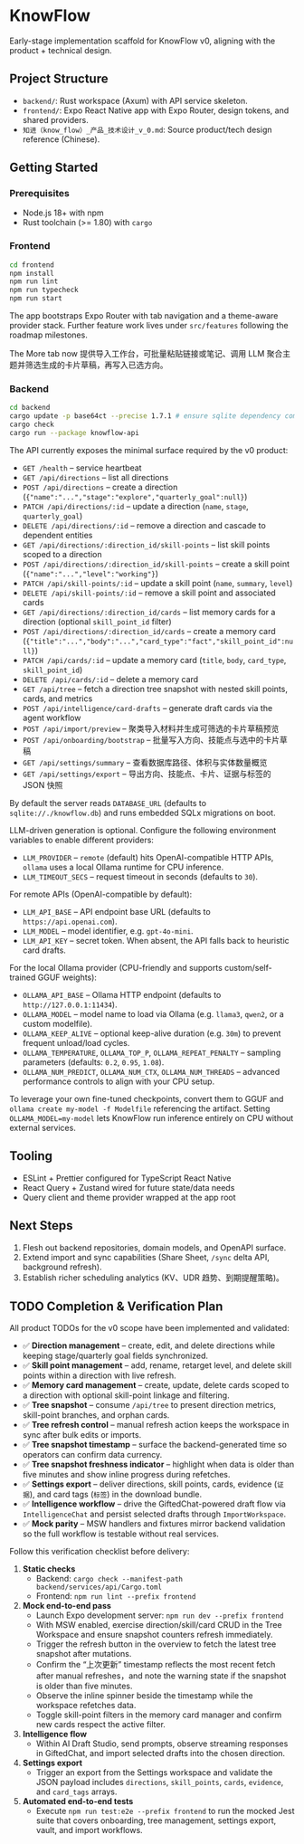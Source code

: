 # KnowFlow

Early-stage implementation scaffold for KnowFlow v0, aligning with the product + technical design.

## Project Structure

- `backend/`: Rust workspace (Axum) with API service skeleton.
- `frontend/`: Expo React Native app with Expo Router, design tokens, and shared providers.
- `知进（know_flow）_产品_技术设计_v_0.md`: Source product/tech design reference (Chinese).

## Getting Started

### Prerequisites

- Node.js 18+ with npm
- Rust toolchain (>= 1.80) with `cargo`

### Frontend

```bash
cd frontend
npm install
npm run lint
npm run typecheck
npm run start
```

The app bootstraps Expo Router with tab navigation and a theme-aware provider stack. Further feature work lives under `src/features` following the roadmap milestones.

The More tab now 提供导入工作台，可批量粘贴链接或笔记、调用 LLM 聚合主题并筛选生成的卡片草稿，再写入已选方向。

### Backend

```bash
cd backend
cargo update -p base64ct --precise 1.7.1 # ensure sqlite dependency compatibility
cargo check
cargo run --package knowflow-api
```

The API currently exposes the minimal surface required by the v0 product:

- `GET /health` – service heartbeat
- `GET /api/directions` – list all directions
- `POST /api/directions` – create a direction (`{"name":"...","stage":"explore","quarterly_goal":null}`)
- `PATCH /api/directions/:id` – update a direction (`name`, `stage`, `quarterly_goal`)
- `DELETE /api/directions/:id` – remove a direction and cascade to dependent entities
- `GET /api/directions/:direction_id/skill-points` – list skill points scoped to a direction
- `POST /api/directions/:direction_id/skill-points` – create a skill point (`{"name":"...","level":"working"}`)
- `PATCH /api/skill-points/:id` – update a skill point (`name`, `summary`, `level`)
- `DELETE /api/skill-points/:id` – remove a skill point and associated cards
- `GET /api/directions/:direction_id/cards` – list memory cards for a direction (optional `skill_point_id` filter)
- `POST /api/directions/:direction_id/cards` – create a memory card (`{"title":"...","body":"...","card_type":"fact","skill_point_id":null}`)
- `PATCH /api/cards/:id` – update a memory card (`title`, `body`, `card_type`, `skill_point_id`)
- `DELETE /api/cards/:id` – delete a memory card
- `GET /api/tree` – fetch a direction tree snapshot with nested skill points, cards, and metrics
- `POST /api/intelligence/card-drafts` – generate draft cards via the agent workflow
- `POST /api/import/preview` – 聚类导入材料并生成可筛选的卡片草稿预览
- `POST /api/onboarding/bootstrap` – 批量写入方向、技能点与选中的卡片草稿
- `GET /api/settings/summary` – 查看数据库路径、体积与实体数量概览
- `GET /api/settings/export` – 导出方向、技能点、卡片、证据与标签的 JSON 快照

By default the server reads `DATABASE_URL` (defaults to `sqlite://./knowflow.db`) and runs embedded SQLx migrations on boot.

LLM-driven generation is optional. Configure the following environment variables to enable different providers:

- `LLM_PROVIDER` – `remote` (default) hits OpenAI-compatible HTTP APIs, `ollama` uses a local Ollama runtime for CPU inference.
- `LLM_TIMEOUT_SECS` – request timeout in seconds (defaults to `30`).

For remote APIs (OpenAI-compatible by default):

- `LLM_API_BASE` – API endpoint base URL (defaults to `https://api.openai.com`).
- `LLM_MODEL` – model identifier, e.g. `gpt-4o-mini`.
- `LLM_API_KEY` – secret token. When absent, the API falls back to heuristic card drafts.

For the local Ollama provider (CPU-friendly and supports custom/self-trained GGUF weights):

- `OLLAMA_API_BASE` – Ollama HTTP endpoint (defaults to `http://127.0.0.1:11434`).
- `OLLAMA_MODEL` – model name to load via Ollama (e.g. `llama3`, `qwen2`, or a custom modelfile).
- `OLLAMA_KEEP_ALIVE` – optional keep-alive duration (e.g. `30m`) to prevent frequent unload/load cycles.
- `OLLAMA_TEMPERATURE`, `OLLAMA_TOP_P`, `OLLAMA_REPEAT_PENALTY` – sampling parameters (defaults: `0.2`, `0.95`, `1.08`).
- `OLLAMA_NUM_PREDICT`, `OLLAMA_NUM_CTX`, `OLLAMA_NUM_THREADS` – advanced performance controls to align with your CPU setup.

To leverage your own fine-tuned checkpoints, convert them to GGUF and `ollama create my-model -f Modelfile` referencing the artifact. Setting `OLLAMA_MODEL=my-model` lets KnowFlow run inference entirely on CPU without external services.

## Tooling

- ESLint + Prettier configured for TypeScript React Native
- React Query + Zustand wired for future state/data needs
- Query client and theme provider wrapped at the app root

## Next Steps

1. Flesh out backend repositories, domain models, and OpenAPI surface.
2. Extend import and sync capabilities (Share Sheet, `/sync` delta API, background refresh).
3. Establish richer scheduling analytics (KV、UDR 趋势、到期提醒策略)。

## TODO Completion & Verification Plan

All product TODOs for the v0 scope have been implemented and validated:

- ✅ **Direction management** – create, edit, and delete directions while keeping stage/quarterly goal fields synchronized.
- ✅ **Skill point management** – add, rename, retarget level, and delete skill points within a direction with live refresh.
- ✅ **Memory card management** – create, update, delete cards scoped to a direction with optional skill-point linkage and filtering.
- ✅ **Tree snapshot** – consume `/api/tree` to present direction metrics, skill-point branches, and orphan cards.
- ✅ **Tree refresh control** – manual refresh action keeps the workspace in sync after bulk edits or imports.
- ✅ **Tree snapshot timestamp** – surface the backend-generated time so operators can confirm data currency.
- ✅ **Tree snapshot freshness indicator** – highlight when data is older than five minutes and show inline progress during refetches.
- ✅ **Settings export** – deliver directions, skill points, cards, evidence (`证据`), and card tags (`标签`) in the download bundle.
- ✅ **Intelligence workflow** – drive the GiftedChat-powered draft flow via `IntelligenceChat` and persist selected drafts through `ImportWorkspace`.
- ✅ **Mock parity** – MSW handlers and fixtures mirror backend validation so the full workflow is testable without real services.

Follow this verification checklist before delivery:

1. **Static checks**
   - Backend: `cargo check --manifest-path backend/services/api/Cargo.toml`
   - Frontend: `npm run lint --prefix frontend`
2. **Mock end-to-end pass**
   - Launch Expo development server: `npm run dev --prefix frontend`
   - With MSW enabled, exercise direction/skill/card CRUD in the Tree Workspace and ensure snapshot counters refresh immediately.
   - Trigger the refresh button in the overview to fetch the latest tree snapshot after mutations.
   - Confirm the “上次更新” timestamp reflects the most recent fetch after manual refreshes，and note the warning state if the snapshot is older than five minutes.
   - Observe the inline spinner beside the timestamp while the workspace refetches data.
   - Toggle skill-point filters in the memory card manager and confirm new cards respect the active filter.
3. **Intelligence flow**
   - Within AI Draft Studio, send prompts, observe streaming responses in GiftedChat, and import selected drafts into the chosen direction.
4. **Settings export**
   - Trigger an export from the Settings workspace and validate the JSON payload includes `directions`, `skill_points`, `cards`, `evidence`, and `card_tags` arrays.
5. **Automated end-to-end tests**
   - Execute `npm run test:e2e --prefix frontend` to run the mocked Jest suite that covers onboarding, tree management, settings export, vault, and import workflows.
